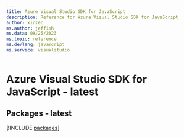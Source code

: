 ```yaml
---
title: Azure Visual Studio SDK for JavaScript
description: Reference for Azure Visual Studio SDK for JavaScript
author: xirzec
ms.author: jeffish
ms.data: 09/25/2023
ms.topic: reference
ms.devlang: javascript
ms.service: visualstudio
---
```

# Azure Visual Studio SDK for JavaScript - latest
## Packages - latest
[!INCLUDE [packages](visual-studio-index.md)]